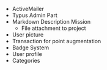 - ActiveMailer
- Typus Admin Part
- Markdown Description Mission
    - File attachment to project
- User picture
- Transaction for point augmentation
- Badge System
- User profile
- Categories
